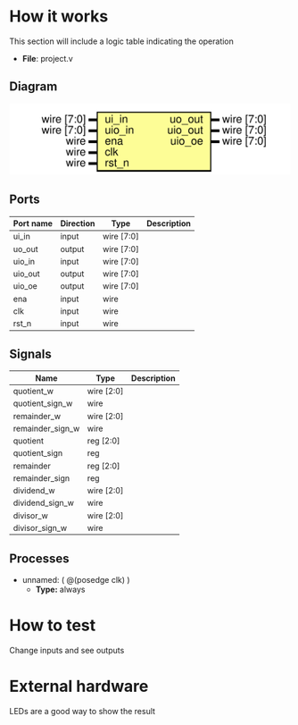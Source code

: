 <!---

This file is used to generate your project datasheet. Please fill in the information below and delete any unused
sections.

You can also include images in this folder and reference them in the markdown. Each image must be less than
512 kb in size, and the combined size of all images must be less than 1 MB.
-->

# How it works

This section will include a logic table indicating the operation

- **File**: project.v

## Diagram
![Diagram](tt_um_damor_rbz.svg "Diagram")
## Ports

| Port name | Direction | Type       | Description |
| --------- | --------- | ---------- | ----------- |
| ui_in     | input     | wire [7:0] |             |
| uo_out    | output    | wire [7:0] |             |
| uio_in    | input     | wire [7:0] |             |
| uio_out   | output    | wire [7:0] |             |
| uio_oe    | output    | wire [7:0] |             |
| ena       | input     | wire       |             |
| clk       | input     | wire       |             |
| rst_n     | input     | wire       |             |

## Signals

| Name             | Type       | Description |
| ---------------- | ---------- | ----------- |
| quotient_w       | wire [2:0] |             |
| quotient_sign_w  | wire       |             |
| remainder_w      | wire [2:0] |             |
| remainder_sign_w | wire       |             |
| quotient         | reg [2:0]  |             |
| quotient_sign    | reg        |             |
| remainder        | reg [2:0]  |             |
| remainder_sign   | reg        |             |
| dividend_w       | wire [2:0] |             |
| dividend_sign_w  | wire       |             |
| divisor_w        | wire [2:0] |             |
| divisor_sign_w   | wire       |             |

## Processes
- unnamed: ( @(posedge clk) )
  - **Type:** always


# How to test

Change inputs and see outputs

# External hardware

LEDs are a good way to show the result

